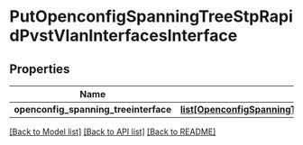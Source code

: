 # PutOpenconfigSpanningTreeStpRapidPvstVlanInterfacesInterface

## Properties
Name | Type | Description | Notes
------------ | ------------- | ------------- | -------------
**openconfig_spanning_treeinterface** | [**list[OpenconfigSpanningTreeStpOpenconfigspanningtreestpRstpInterfacesInterface]**](OpenconfigSpanningTreeStpOpenconfigspanningtreestpRstpInterfacesInterface.md) |  | [optional] 

[[Back to Model list]](../README.md#documentation-for-models) [[Back to API list]](../README.md#documentation-for-api-endpoints) [[Back to README]](../README.md)


